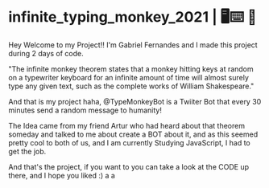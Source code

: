 # infinite_typing_monkey_2021 | 🖥️⌨️ 🐒

Hey Welcome to my Project!! I'm Gabriel Fernandes and I made this project during 2 days of code.

"The infinite monkey theorem states that a monkey hitting keys at random on a typewriter keyboard for an infinite amount of time
              will almost surely type any given text, such as the complete works of William Shakespeare."
              
              
And that is my project haha, @TypeMonkeyBot is a Twiiter Bot that every 30 minutes send a random message to humanity!

The Idea came from my friend Artur who had heard about that theorem someday and talked to me about create a BOT about it, 
and as this seemed pretty cool to both of us, and I am currently Studying JavaScript, I had to get the job.

And that's the project, if you want to you can take a look at the CODE up there, and I hope you liked :) 
a
a
